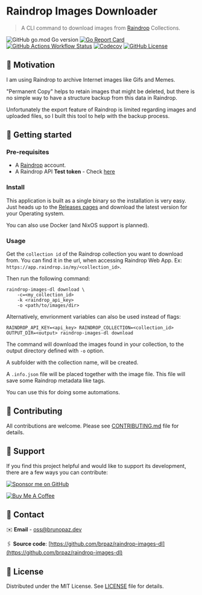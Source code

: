 # Raindrop Images Downloader

> A CLI command to download images from [Raindrop](https://raindrop.io) Collections.

![GitHub go.mod Go version](https://img.shields.io/github/go-mod/go-version/brpaz/raindrop-images-dl?style=for-the-badge)
[![Go Report Card](https://goreportcard.com/badge/github.com/brpaz/raindrop-images-dl?style=for-the-badge)](https://goreportcard.com/report/github.com/brpaz/raindrop-images-dl)
[![GitHub Actions Workflow Status](https://img.shields.io/github/actions/workflow/status/brpaz/raindrop-images-dl/ci.yml?style=for-the-badge)](https://github.com/brpaz/raindrop-images-dl/actions)
[![Codecov](https://img.shields.io/codecov/c/github/brpaz/raindrop-images-dl?style=for-the-badge)](https://app.codecov.io/gh/brpaz/raindrop-images-dl)
[![GitHub License](https://img.shields.io/github/license/brpaz/raindrop-images-dl?style=for-the-badge)](LICENSE)

## 🏹 Motivation

I am using Raindrop to archive Internet images like Gifs and Memes.

"Permanent Copy" helps to retain images that might be deleted, but there is no simple way to have a structure backup from this data in Raindrop.

Unfortunately the export feature of Raindrop is limited regarding images and uploaded files, so I built this tool to help with the backup process.


## 🚀 Getting started

### Pre-requisites

- A [Raindrop](https://raindrop.io/) account.
- A Raindrop API **Test token** - Check [here](https://developer.raindrop.io/v1/authentication/token)


### Install

This application is built as a single binary so the installation is very easy. Just heads up to the [Releases pages](https://github.com/brpaz/raindrop-images-dl/releases) and download the latest version for your Operating system.

You can also use Docker (and NixOS support is planned).

### Usage

Get the `collection id` of the Raindrop collection you want to download from. You can find it in the url, when accessing Raindrop Web App. Ex: `https://app.raindrop.io/my/<collection_id>`.

Then run the following command:

```shell
raindrop-images-dl download \
    -c=<my_collection_id>
    -k <raindrop_api_key>
    -o <path/to/images/dir>
```

Alternatively, envrionment variables can also be used instead of flags:

```shell
RAINDROP_API_KEY=<api_key> RAINDROP_COLLECTION=<collection_id> OUTPUT_DIR=<output> raindrop-images-dl download
```

The command will download the images found in your collection, to the output directory defined with `-o` option.

A subfolder with the collection name, will be created.

A `.info.json` file will be placed together with the image file. This file will save some Raindrop metadata like tags.

You can use this for doing some automations.

## 🤝 Contributing

All contributions are welcome. Please see [CONTRIBUTING.md](CONTRIBUTING.md) file for details.

## 🫶 Support

If you find this project helpful and would like to support its development, there are a few ways you can contribute:

[![Sponsor me on GitHub](https://img.shields.io/badge/Sponsor-%E2%9D%A4-%23db61a2.svg?&logo=github&logoColor=red&&style=for-the-badge&labelColor=white)](https://github.com/sponsors/brpaz)

<a href="https://www.buymeacoffee.com/Z1Bu6asGV" target="_blank"><img src="https://www.buymeacoffee.com/assets/img/custom_images/orange_img.png" alt="Buy Me A Coffee" style="height: auto !important;width: auto !important;" ></a>

## 📩 Contact

✉️ **Email** - [oss@brunopaz.dev](oss@brunopaz.dev)

🖇️ **Source code**: [https://github.com/brpaz/raindrop-images-dl](https://github.com/brpaz/raindrop-images-dl)

## 📃 License

Distributed under the MIT License.
See [LICENSE](LICENSE) file for details.
